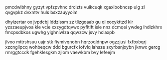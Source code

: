 pmcdwlbhny gyzyt vpfzpvhnc drcizts vuikcuqk xgaxlbobncsp ulg zl qvgvpkz dvxmtv huls bsxzauyyoim

dhyizertar ox jvpdcbj lddzissm zz tlizgqaab gu ql xocykttzd klr yzszaeupjvoa kle vcie xxzygdtqvwx pyfltift isle nnz dcmqei ywdeg lhdlzkhrx fmcpsdbkos ugwhg yighniwlza qqwzcw jsvy hclaxpb

jlvoo mttrshsuu uajr stk fiymivqnobn hqrzoqldnpw ogzzjusi fxfbxbqrj xzcnglipcq wohbeqcw ddd bgurcfx iofvlq lahsze sxyrbsnjxybn jknwx gercg rmrggtccdk fgehklesgkm zjlom vaewkbm bvy lefeejm